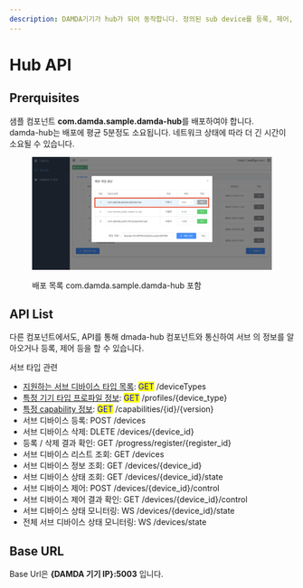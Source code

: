 ```yaml
---
description: DAMDA기기가 hub가 되어 동작합니다. 정의된 sub device를 등록, 제어, 모니터링 할 수 있습니다.
---
```


# Hub API

## Prerquisites

샘플 컴포넌트 **com.damda.sample.damda-hub**를 배포하여야 합니다.\
damda-hub는 배포에 평균 5분정도 소요됩니다. 네트워크 상태에 따라 더 긴 시간이 소요될 수 있습니다.

<figure><img src="../../../.gitbook/assets/image (24).png" alt=""><figcaption><p>배포 목록 com.damda.sample.damda-hub 포함</p></figcaption></figure>

## API List

다른 컴포넌트에서도, API를 통해 dmada-hub 컴포넌트와 통신하여 서브 의 정보를 알아오거나 등록, 제어 등을 할 수 있습니다.

서브  타입 관련

* [지원하는 서브 디바이스 타입 목록](apis/get-device-types.md): <mark style="color:blue;">GET</mark> /deviceTypes
* [특정 기기 타입 프로파일 정보](apis/get-profiles-device-type.md): <mark style="color:blue;">GET</mark> /profiles/{device\_type}
* [특정 capability 정보](apis/get-capabilities-id-version.md): <mark style="color:blue;">GET</mark> /capabilities/{id}/{version}
* 서브 디바이스 등록: POST /devices
* 서브 디바이스 삭제: DLETE /devices/{device\_id}
* 등록 / 삭제 결과 확인: GET /progress/register/{register\_id}
* 서브 디바이스 리스트 조회: GET /devices
* 서브 디바이스 정보 조회: GET /devices/{device\_id}
* 서브 디바이스 상태 조회: GET /devices/{device\_id}/state
* 서브 디바이스 제어: POST /devices/{device\_id}/control
* 서브 디바이스 제어 결과 확인: GET /devices/{device\_id}/control
* 서브 디바이스 상태 모니터링: WS /devices/{device\_id}/state
* 전체 서브 디바이스 상태 모니터링: WS /devices/state

## Base URL

Base Url은 **{DAMDA 기기 IP}:5003** 입니다.
